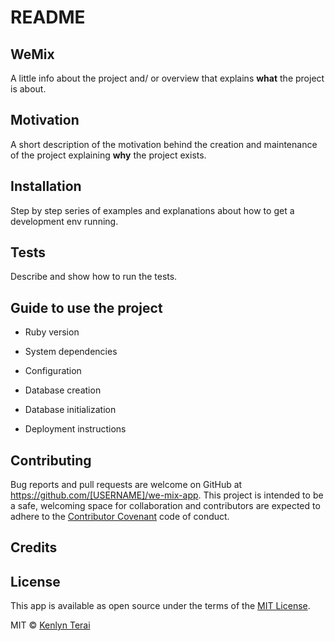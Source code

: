 # README

## WeMix
A little info about the project and/ or overview that explains **what** the project is about.

## Motivation
A short description of the motivation behind the creation and maintenance of the project explaining **why** the project exists.

## Installation
Step by step series of examples and explanations about how to get a development env running.

## Tests
Describe and show how to run the tests.

## Guide to use the project

* Ruby version

* System dependencies

* Configuration

* Database creation

* Database initialization

* Deployment instructions

## Contributing
Bug reports and pull requests are welcome on GitHub at https://github.com/[USERNAME]/we-mix-app. This project is intended to be a safe, welcoming space for collaboration and contributors are expected to adhere to the [Contributor Covenant](http://contributor-covenant.org) code of conduct.

## Credits

## License
This app is available as open source under the terms of the [MIT License](http://opensource.org/licenses/MIT).

MIT © [Kenlyn Terai](2019)
